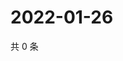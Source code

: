 # 2022-01-26

共 0 条

<!-- BEGIN WEIBO -->
<!-- 最后更新时间 Wed Jan 26 2022 23:12:12 GMT+0800 (China Standard Time) -->

<!-- END WEIBO -->
